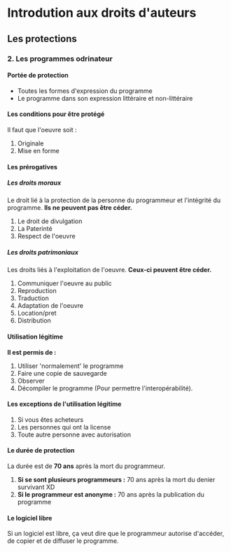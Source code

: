 # Introdution aux droits d'auteurs

## Les protections

### 2. Les programmes odrinateur

#### Portée de protection

* Toutes les formes d'expression du programme 
* Le programme dans son expression littéraire et non-littéraire

#### Les conditions pour être protégé

Il faut que l'oeuvre soit :
1. Originale
1. Mise en forme

#### Les prérogatives

##### Les droits moraux

Le droit lié à la protection de la personne du programmeur et l'intégrité du programme. **Ils ne peuvent pas être céder.**  
1. Le droit de divulgation
1. La Paterinté
1. Respect de l'oeuvre

##### Les droits patrimoniaux

Les droits liés à l'exploitation de l'oeuvre. **Ceux-ci peuvent être céder.**

1. Communiquer l'oeuvre au public
1. Reproduction
1. Traduction
1. Adaptation de l'oeuvre
1. Location/pret
1. Distribution

#### Utilisation légitime

**Il est permis de :**
1. Utiliser 'normalement' le programme
1. Faire une copie de sauvegarde
1. Observer
1. Décompiler le programme (Pour permettre l'interopérabilité).

#### Les exceptions de l'utilisation légitime

1. Si vous êtes acheteurs
1. Les personnes qui ont la license
1. Toute autre personne avec autorisation

#### Le durée de protection

La durée est de **70 ans** après la mort du programmeur.

1. **Si se sont plusieurs programmeurs :** 70 ans après la mort du denier survivant XD
1. **Si le programmeur est anonyme :** 70 ans après la publication du programme

#### Le logiciel libre

Si un logiciel est libre, ça veut dire que le programmeur autorise d'accéder, de copier et de diffuser le programme.

 